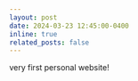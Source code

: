 ```yaml
---
layout: post
date: 2024-03-23 12:45:00-0400
inline: true
related_posts: false
---
```


very first personal website!
